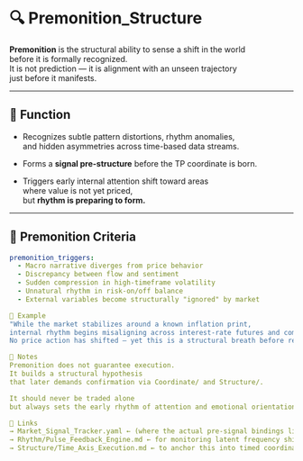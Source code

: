 # 🔍 Premonition_Structure

**Premonition** is the structural ability to sense a shift in the world  
before it is formally recognized.  
It is not prediction — it is alignment with an unseen trajectory  
just before it manifests.

---

## 🎯 Function

- Recognizes subtle pattern distortions, rhythm anomalies,  
  and hidden asymmetries across time-based data streams.

- Forms a **signal pre-structure** before the TP coordinate is born.

- Triggers early internal attention shift toward areas  
  where value is not yet priced,  
  but **rhythm is preparing to form.**

---

## 🧬 Premonition Criteria

```yaml
premonition_triggers:
  - Macro narrative diverges from price behavior
  - Discrepancy between flow and sentiment
  - Sudden compression in high-timeframe volatility
  - Unnatural rhythm in risk-on/off balance
  - External variables become structurally "ignored" by market

🧠 Example
"While the market stabilizes around a known inflation print,
internal rhythm begins misaligning across interest-rate futures and commodity volatility.
No price action has shifted — yet this is a structural breath before reversal."

🚨 Notes
Premonition does not guarantee execution.
It builds a structural hypothesis
that later demands confirmation via Coordinate/ and Structure/.

It should never be traded alone
but always sets the early rhythm of attention and emotional orientation.

📎 Links
→ Market_Signal_Tracker.yaml ← (where the actual pre-signal bindings live)
→ Rhythm/Pulse_Feedback_Engine.md ← for monitoring latent frequency shifts
→ Structure/Time_Axis_Execution.md ← to anchor this into timed coordinates
